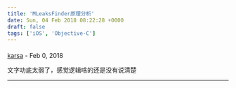 ```yaml
---
title: 'MLeaksFinder原理分析'
date: Sun, 04 Feb 2018 08:22:28 +0000
draft: false
tags: ['iOS', 'Objective-C']
---
```



#### 
[karsa]( "wanghongtao114@gmail.com") - <time datetime="2018-02-04 08:24:54">Feb 0, 2018</time>

文字功底太弱了，感觉逻辑啥的还是没有说清楚
<hr />
